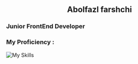 <h2 align = 'center'>Abolfazl farshchi</h2>
<h3 alighn = 'center'> Junior FrontEnd Developer </h3>



<h3>My Proficiency :</h3>
<img src='https://skillicons.dev/icons?i=html,css,js,wordpress,git,github' alt = 'My Skills' />
